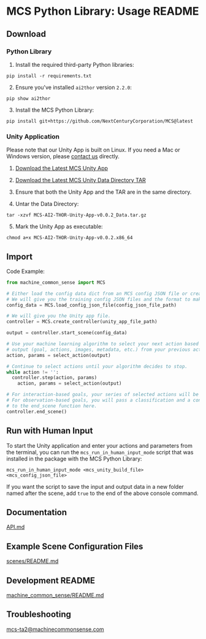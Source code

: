 # MCS Python Library: Usage README

## Download

### Python Library

1. Install the required third-party Python libraries:

```
pip install -r requirements.txt
```

2. Ensure you've installed `ai2thor` version `2.2.0`:

```
pip show ai2thor
```

3. Install the MCS Python Library:

```
pip install git+https://github.com/NextCenturyCorporation/MCS@latest
```

### Unity Application

Please note that our Unity App is built on Linux. If you need a Mac or Windows version, please [contact us](#troubleshooting) directly.

1. [Download the Latest MCS Unity App](https://github.com/NextCenturyCorporation/MCS/releases/download/0.0.2/MCS-AI2-THOR-Unity-App-v0.0.2.x86_64)

2. [Download the Latest MCS Unity Data Directory TAR](https://github.com/NextCenturyCorporation/MCS/releases/download/0.0.2/MCS-AI2-THOR-Unity-App-v0.0.2_Data.tar.gz)

3. Ensure that both the Unity App and the TAR are in the same directory.

4. Untar the Data Directory:

```
tar -xzvf MCS-AI2-THOR-Unity-App-v0.0.2_Data.tar.gz
```

5. Mark the Unity App as executable:

```
chmod a+x MCS-AI2-THOR-Unity-App-v0.0.2.x86_64
```

## Import

Code Example:

```python
from machine_common_sense import MCS

# Either load the config data dict from an MCS config JSON file or create your own.
# We will give you the training config JSON files and the format to make your own.
config_data = MCS.load_config_json_file(config_json_file_path)

# We will give you the Unity app file.
controller = MCS.create_controller(unity_app_file_path)

output = controller.start_scene(config_data)

# Use your machine learning algorithm to select your next action based on the scene
# output (goal, actions, images, metadata, etc.) from your previous action.
action, params = select_action(output)

# Continue to select actions until your algorithm decides to stop.
while action != '':
  controller.step(action, params)
    action, params = select_action(output)

# For interaction-based goals, your series of selected actions will be scored.
# For observation-based goals, you will pass a classification and a confidence
# to the end_scene function here.
controller.end_scene()
```

## Run with Human Input

To start the Unity application and enter your actions and parameters from the terminal, you can run the `mcs_run_in_human_input_mode` script that was installed in the package with the MCS Python Library:

```
mcs_run_in_human_input_mode <mcs_unity_build_file> <mcs_config_json_file>
```

If you want the script to save the input and output data in a new folder named after the scene, add `true` to the end of the above console command.

## Documentation

[API.md](./API.md)

## Example Scene Configuration Files

[scenes/README.md](./scenes/README.md)

## Development README

[machine_common_sense/README.md](./machine_common_sense/README.md)

## Troubleshooting

[mcs-ta2@machinecommonsense.com](mailto:mcs-ta2@machinecommonsense.com)

